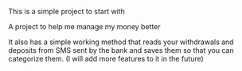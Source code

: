 This is a simple project to start with

A project to help me manage my money better

It also has a simple working method that reads your withdrawals and deposits from SMS sent by the bank and saves them so that you can categorize them.
(I will add more features to it in the future)
